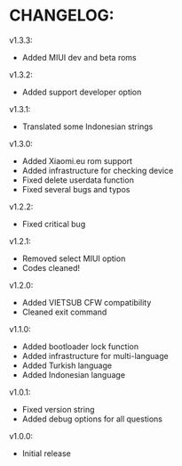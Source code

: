 # CHANGELOG:  
  
v1.3.3:  
- Added MIUI dev and beta roms  
  
v1.3.2:  
- Added support developer option  
  
v1.3.1:  
- Translated some Indonesian strings    
  
v1.3.0:  
- Added Xiaomi.eu rom support  
- Added infrastructure for checking device  
- Fixed delete userdata function  
- Fixed several bugs and typos  
  
v1.2.2:  
- Fixed critical bug  
  
v1.2.1:  
- Removed select MIUI option  
- Codes cleaned!  
  
v1.2.0:  
- Added VIETSUB CFW compatibility  
- Cleaned exit command  
  
v1.1.0:  
- Added bootloader lock function  
- Added infrastructure for multi-language  
- Added Turkish language  
- Added Indonesian language  
  
v1.0.1:  
- Fixed version string  
- Added debug options for all questions  
  
v1.0.0:  
- Initial release
  
